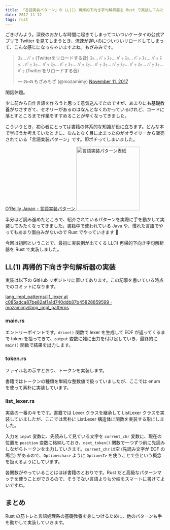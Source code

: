 ```yaml
---
title: 「言語実装パターン」の LL(1) 再帰的下向き字句解析器を Rust で実装してみた
date: 2017-11-12
tags: rust
---
```


ごきげんよう。深夜のおかしな時間に起きてしまってついついケータイの公式アプリで Twitter を見てしまうとき、流速が遅いのについついリロードしてしまって、こんな感じになっちゃいますよね。もざみみです。

<blockquote class="twitter-tweet" data-lang="en"><p lang="ja" dir="ltr">ｽｯ... ﾊﾟｯ (Twitterをリロードする音) ｽｯ... ﾊﾟｯ ｽｯ... ﾊﾟｯ ｽｯ... ﾊﾟｯ ｽｯ... ﾊﾟｯ ｽｯ... ﾊﾟｯ ｽｯ... ﾊﾟｯ ｽｯ... ﾊﾟｯ ｽｯ... ﾊﾟｯ ｽｯ... ﾊﾟｯ ｽｯ... ﾊﾟｯ ｽｯ... ﾊﾟｯ ｽｯ... ﾊﾟｯ ｽｯ... ﾊﾟｯ (Twitterをリロードする音)</p>&mdash; ᕱ⑅ᕱ もざみもざ (@mozamimy) <a href="https://twitter.com/mozamimy/status/929406274709569536?ref_src=twsrc%5Etfw">November 11, 2017</a></blockquote>
<script async src="https://platform.twitter.com/widgets.js" charset="utf-8"></script>

閑話休題。

少し前から自作言語を作ろうと思って意気込んでたのですが、あまりにも基礎教養がなさすぎて、セオリーがあるのはなんとなくわかっているけれど、コードに落とすところまで作業をすすめることが辛くなってきました。

こういうとき、初心者にとっては書籍の体系的な知識が役に立ちます。どんな本で学ぼうか考えていたときに、なんとなく目に止まったのがオライリーから販売されている「言語実装パターン」です。即ポチってしまいました。

<a href="https://www.oreilly.co.jp/books/9784873115320/">
  O'Reilly Japan - 言語実装パターン

  <img alt='言語実装パターン表紙' src='/2017/11/12/lang_impl_patterns_2_2/lang_impl_patterns.jpg' style="width: 200px;">
</a>

半分ほど読み進めたところで、紹介されているパターンを実際に手を動かして実装してみたくなってきました。書籍中で使われている Java や、慣れた言語でやってもあまり面白みがないので Rust でやっていきます :muscle:

今回は初回ということで、最初に実装例が出てくる LL(1) 再帰的下向き字句解析器を Rust で実装しました。

## LL(1) 再帰的下向き字句解析器の実装

実装は以下の GitHub リポジトリに置いてあります。この記事を書いている時点でのコミットになります。

[lang\_impl\_patterns/ll1\_lexer at c085adca87be82af1a1d740ddb87b45828859599 · mozamimy/lang\_impl\_patterns](https://github.com/mozamimy/lang_impl_patterns/tree/c085adca87be82af1a1d740ddb87b45828859599/ll1_lexer)

### main.rs

<script src="https://gist-it.appspot.com/github/mozamimy/lang_impl_patterns/raw/c085adca87be82af1a1d740ddb87b45828859599/ll1_lexer/src/main.rs"></script>

エントリーポイントです。`drive()` 関数で lexer を生成して EOF が返ってくるまで token を拾ってきて、`output` 変数に雑に出力を付け足していき、最終的に `main()` 関数で結果を出力します。

### token.rs

<script src="https://gist-it.appspot.com/github/mozamimy/lang_impl_patterns/raw/c085adca87be82af1a1d740ddb87b45828859599/ll1_lexer/src/token.rs"></script>

ファイル名の示すとおり、トークンを実装します。

書籍ではトークンの種類を単純な整数値で扱っていましたが、ここでは enum を使って素朴に実装しています。

### list\_lexer.rs

<script src="https://gist-it.appspot.com/github/mozamimy/lang_impl_patterns/raw/c085adca87be82af1a1d740ddb87b45828859599/ll1_lexer/src/list_lexer.rs"></script>

実装の一番のキモです。書籍では Lexer クラスを継承して ListLexer クラスを実装していましたが、ここでは素朴に ListLexer 構造体に関数を実装する形にしました。

入力を `input` 変数に、先読みして見ている文字を `current_chr` 変数に、現在の位置を `position` 変数に格納しておき、`next_token()` 関数で一つずつ前に先読みしながらトークンを出力していきます。`current_chr` は空 (先読み文字が EOF の場合) があるので、`Option<char>` ように `Option<T>` を使うことで空という概念を扱えるようにしています。

各関数がやっていることはほぼ書籍のとおりです。Rust だと高級なパターンマッチを使うことができるので、そうでない言語よりも分岐をスマートに書けてよいですね。

## まとめ

Rust の筋トレと言語処理系の基礎教養を身につけるために、他のパターンも手を動かして実装していきます。
